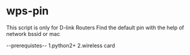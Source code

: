 # wps-pin 
This script is only for D-link Routers
Find the default pin with the help of network bssid or mac

--prerequistes--
1.python2+
2.wireless card
